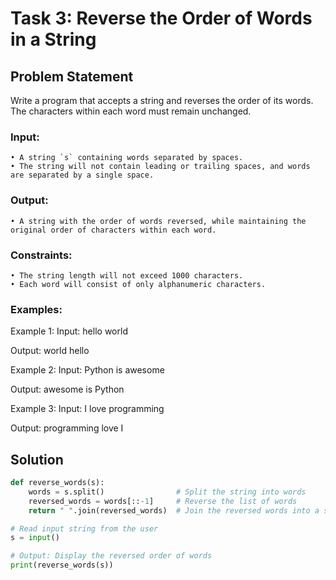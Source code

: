 # Task 3: Reverse the Order of Words in a String

## Problem Statement
Write a program that accepts a string and reverses the order of its words. The characters within each word must remain unchanged.

### Input:
	• A string `s` containing words separated by spaces.
	• The string will not contain leading or trailing spaces, and words are separated by a single space.

### Output:
	• A string with the order of words reversed, while maintaining the original order of characters within each word.

### Constraints:
	• The string length will not exceed 1000 characters.
	• Each word will consist of only alphanumeric characters.

### Examples:

Example 1:
Input:
hello world

Output:
world hello

Example 2:
Input:
Python is awesome

Output:
awesome is Python

Example 3:
Input:
I love programming

Output:
programming love I

## Solution

```python
def reverse_words(s):
    words = s.split()                # Split the string into words
    reversed_words = words[::-1]     # Reverse the list of words
    return " ".join(reversed_words)  # Join the reversed words into a string

# Read input string from the user
s = input()

# Output: Display the reversed order of words
print(reverse_words(s))

